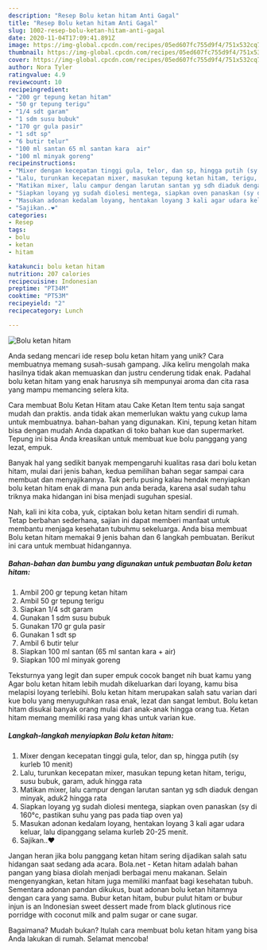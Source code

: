 ```yaml
---
description: "Resep Bolu ketan hitam Anti Gagal"
title: "Resep Bolu ketan hitam Anti Gagal"
slug: 1002-resep-bolu-ketan-hitam-anti-gagal
date: 2020-11-04T17:09:41.891Z
image: https://img-global.cpcdn.com/recipes/05ed607fc755d9f4/751x532cq70/bolu-ketan-hitam-foto-resep-utama.jpg
thumbnail: https://img-global.cpcdn.com/recipes/05ed607fc755d9f4/751x532cq70/bolu-ketan-hitam-foto-resep-utama.jpg
cover: https://img-global.cpcdn.com/recipes/05ed607fc755d9f4/751x532cq70/bolu-ketan-hitam-foto-resep-utama.jpg
author: Nora Tyler
ratingvalue: 4.9
reviewcount: 10
recipeingredient:
- "200 gr tepung ketan hitam"
- "50 gr tepung terigu"
- "1/4 sdt garam"
- "1 sdm susu bubuk"
- "170 gr gula pasir"
- "1 sdt sp"
- "6 butir telur"
- "100 ml santan 65 ml santan kara  air"
- "100 ml minyak goreng"
recipeinstructions:
- "Mixer dengan kecepatan tinggi gula, telor, dan sp, hingga putih (sy kurleb 10 menit)"
- "Lalu, turunkan kecepatan mixer, masukan tepung ketan hitam, terigu, susu bubuk, garam, aduk hingga rata"
- "Matikan mixer, lalu campur dengan larutan santan yg sdh diaduk dengan minyak, aduk2 hingga rata"
- "Siapkan loyang yg sudah diolesi mentega, siapkan oven panaskan (sy di 160°c, pastikan suhu yang pas pada tiap oven ya)"
- "Masukan adonan kedalam loyang, hentakan loyang 3 kali agar udara keluar, lalu dipanggang selama kurleb 20-25 menit."
- "Sajikan..❤"
categories:
- Resep
tags:
- bolu
- ketan
- hitam

katakunci: bolu ketan hitam 
nutrition: 207 calories
recipecuisine: Indonesian
preptime: "PT34M"
cooktime: "PT53M"
recipeyield: "2"
recipecategory: Lunch

---
```



![Bolu ketan hitam](https://img-global.cpcdn.com/recipes/05ed607fc755d9f4/751x532cq70/bolu-ketan-hitam-foto-resep-utama.jpg)

Anda sedang mencari ide resep bolu ketan hitam yang unik? Cara membuatnya memang susah-susah gampang. Jika keliru mengolah maka hasilnya tidak akan memuaskan dan justru cenderung tidak enak. Padahal bolu ketan hitam yang enak harusnya sih mempunyai aroma dan cita rasa yang mampu memancing selera kita.

Cara membuat Bolu Ketan Hitam atau Cake Ketan Item tentu saja sangat mudah dan praktis. anda tidak akan memerlukan waktu yang cukup lama untuk membuatnya. bahan-bahan yang digunakan. Kini, tepung ketan hitam bisa dengan mudah Anda dapatkan di toko bahan kue dan supermarket. Tepung ini bisa Anda kreasikan untuk membuat kue bolu panggang yang lezat, empuk.

Banyak hal yang sedikit banyak mempengaruhi kualitas rasa dari bolu ketan hitam, mulai dari jenis bahan, kedua pemilihan bahan segar sampai cara membuat dan menyajikannya. Tak perlu pusing kalau hendak menyiapkan bolu ketan hitam enak di mana pun anda berada, karena asal sudah tahu triknya maka hidangan ini bisa menjadi suguhan spesial.


Nah, kali ini kita coba, yuk, ciptakan bolu ketan hitam sendiri di rumah. Tetap berbahan sederhana, sajian ini dapat memberi manfaat untuk membantu menjaga kesehatan tubuhmu sekeluarga. Anda bisa membuat Bolu ketan hitam memakai 9 jenis bahan dan 6 langkah pembuatan. Berikut ini cara untuk membuat hidangannya.

<!--inarticleads1-->

##### Bahan-bahan dan bumbu yang digunakan untuk pembuatan Bolu ketan hitam:

1. Ambil 200 gr tepung ketan hitam
1. Ambil 50 gr tepung terigu
1. Siapkan 1/4 sdt garam
1. Gunakan 1 sdm susu bubuk
1. Gunakan 170 gr gula pasir
1. Gunakan 1 sdt sp
1. Ambil 6 butir telur
1. Siapkan 100 ml santan (65 ml santan kara + air)
1. Siapkan 100 ml minyak goreng


Teksturnya yang legit dan super empuk cocok banget nih buat kamu yang Agar bolu ketan hitam lebih mudah dikeluarkan dari loyang, kamu bisa melapisi loyang terlebihi. Bolu ketan hitam merupakan salah satu varian dari kue bolu yang menyuguhkan rasa enak, lezat dan sangat lembut. Bolu ketan hitam disukai banyak orang mulai dari anak-anak hingga orang tua. Ketan hitam memang memiliki rasa yang khas untuk varian kue. 

<!--inarticleads2-->

##### Langkah-langkah menyiapkan Bolu ketan hitam:

1. Mixer dengan kecepatan tinggi gula, telor, dan sp, hingga putih (sy kurleb 10 menit)
1. Lalu, turunkan kecepatan mixer, masukan tepung ketan hitam, terigu, susu bubuk, garam, aduk hingga rata
1. Matikan mixer, lalu campur dengan larutan santan yg sdh diaduk dengan minyak, aduk2 hingga rata
1. Siapkan loyang yg sudah diolesi mentega, siapkan oven panaskan (sy di 160°c, pastikan suhu yang pas pada tiap oven ya)
1. Masukan adonan kedalam loyang, hentakan loyang 3 kali agar udara keluar, lalu dipanggang selama kurleb 20-25 menit.
1. Sajikan..❤


Jangan heran jika bolu panggang ketan hitam sering dijadikan salah satu hidangan saat sedang ada acara. Bola.net - Ketan hitam adalah bahan pangan yang biasa diolah menjadi berbagai menu makanan. Selain mengenyangkan, ketan hitam juga memiliki manfaat bagi kesehatan tubuh. Sementara adonan pandan dikukus, buat adonan bolu ketan hitamnya dengan cara yang sama. Bubur ketan hitam, bubur pulut hitam or bubur injun is an Indonesian sweet dessert made from black glutinous rice porridge with coconut milk and palm sugar or cane sugar. 

Bagaimana? Mudah bukan? Itulah cara membuat bolu ketan hitam yang bisa Anda lakukan di rumah. Selamat mencoba!
